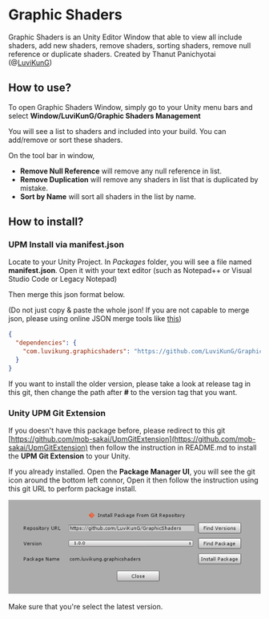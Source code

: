 # Graphic Shaders
Graphic Shaders is an Unity Editor Window that able to view all include shaders, add new shaders, remove shaders, sorting shaders, remove null reference or duplicate shaders. Created by Thanut Panichyotai (@[LuviKunG]((https://github.com/LuviKunG)))

## How to use?

To open Graphic Shaders Window, simply go to your Unity menu bars and select **Window/LuviKunG/Graphic Shaders Management**

You will see a list to shaders and included into your build. You can add/remove or sort these shaders.

On the tool bar in window,
- **Remove Null Reference** will remove any null reference in list.
- **Remove Duplication** will remove any shaders in list that is duplicated by mistake.
- **Sort by Name** will sort all shaders in the list by name.

## How to install?

### UPM Install via manifest.json

Locate to your Unity Project. In *Packages* folder, you will see a file named **manifest.json**. Open it with your text editor (such as Notepad++ or Visual Studio Code or Legacy Notepad)

Then merge this json format below.

(Do not just copy & paste the whole json! If you are not capable to merge json, please using online JSON merge tools like [this](https://tools.knowledgewalls.com/onlinejsonmerger))

```json
{
  "dependencies": {
    "com.luvikung.graphicshaders": "https://github.com/LuviKunG/GraphicShaders.git#1.0.0"
  }
}
```

If you want to install the older version, please take a look at release tag in this git, then change the path after **#** to the version tag that you want.

### Unity UPM Git Extension

If you doesn't have this package before, please redirect to this git [https://github.com/mob-sakai/UpmGitExtension](https://github.com/mob-sakai/UpmGitExtension) then follow the instruction in README.md to install the **UPM Git Extension** to your Unity.

If you already installed. Open the **Package Manager UI**, you will see the git icon around the bottom left connor, Open it then follow the instruction using this git URL to perform package install.

![Install LuviConsole with UPM Git Extension](images/install01.png)

Make sure that you're select the latest version.